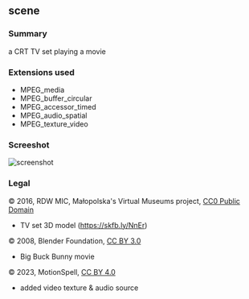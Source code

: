 
## scene

### Summary
a CRT TV set playing a movie


### Extensions used

- MPEG_media
- MPEG_buffer_circular
- MPEG_accessor_timed
- MPEG_audio_spatial
- MPEG_texture_video

### Screeshot
![screenshot](metadata/scene.jpg)

### Legal

&#169; 2016, RDW MIC, Małopolska's Virtual Museums project, <a alt="license" href="https://creativecommons.org/public-domain/cc0/">CC0 Public Domain</a>

  - TV set 3D model (https://skfb.ly/NnEr)

&#169; 2008, Blender Foundation, <a alt="license" href="https://creativecommons.org/licenses/by/3.0/">CC BY 3.0</a>

  - Big Buck Bunny movie

&#169; 2023, MotionSpell, <a alt="license" href="https://creativecommons.org/licenses/by/4.0/">CC BY 4.0</a>

  - added video texture & audio source
